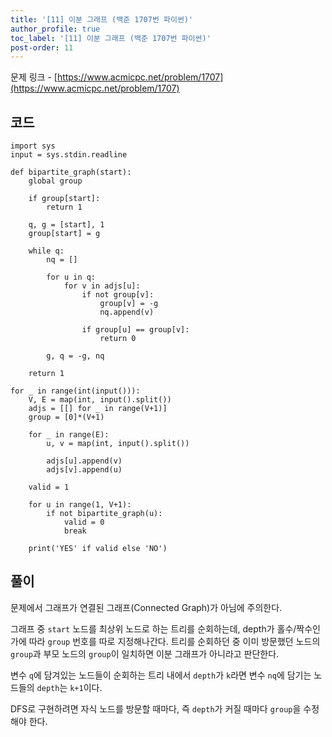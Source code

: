 ```yaml
---
title: '[11] 이분 그래프 (백준 1707번 파이썬)'
author_profile: true
toc_label: '[11] 이분 그래프 (백준 1707번 파이썬)'
post-order: 11
---
```


문제 링크 - [https://www.acmicpc.net/problem/1707](https://www.acmicpc.net/problem/1707)


## 코드
```python::lineons
import sys
input = sys.stdin.readline

def bipartite_graph(start):
    global group

    if group[start]:
        return 1

    q, g = [start], 1
    group[start] = g

    while q:
        nq = []

        for u in q:
            for v in adjs[u]:
                if not group[v]:
                    group[v] = -g
                    nq.append(v)
                
                if group[u] == group[v]:
                    return 0
        
        g, q = -g, nq
    
    return 1

for _ in range(int(input())):
    V, E = map(int, input().split())
    adjs = [[] for _ in range(V+1)]
    group = [0]*(V+1)

    for _ in range(E):
        u, v = map(int, input().split())

        adjs[u].append(v)
        adjs[v].append(u)
    
    valid = 1

    for u in range(1, V+1):
        if not bipartite_graph(u):
            valid = 0
            break

    print('YES' if valid else 'NO')
```

## 풀이
문제에서 그래프가 연결된 그래프(Connected Graph)가 아님에 주의한다.

그래프 중 `start` 노드를 최상위 노드로 하는 트리를 순회하는데, depth가 홀수/짝수인가에 따라 `group` 번호를 따로 지정해나간다. 트리를 순회하던 중 이미 방문했던 노드의 `group`과 부모 노드의 `group`이 일치하면 이분 그래프가 아니라고 판단한다.

변수 `q`에 담겨있는 노드들이 순회하는 트리 내에서 `depth`가 `k`라면 변수 `nq`에 담기는 노드들의 `depth`는 `k+1`이다.

DFS로 구현하려면 자식 노드를 방문할 때마다, 즉 `depth`가 커질 때마다 `group`을 수정해야 한다.

